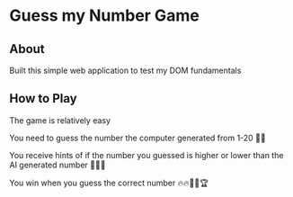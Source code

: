 # Guess my Number Game

## About

<p> Built this simple web application to test my DOM fundamentals </p>

## How to Play

<p> The game is relatively easy </p>
<p> You need to guess the number the computer generated from 1-20 🤔🤔</p>
<p> You receive hints of if the number you guessed is higher or lower than the AI generated number 🧠🤯🤔 </p>
<p> You win when you guess the correct number 🔥🔥🎉🎉🏆</p>
